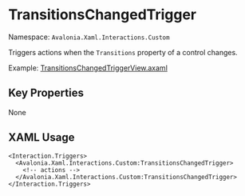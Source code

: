 # TransitionsChangedTrigger

Namespace: `Avalonia.Xaml.Interactions.Custom`

Triggers actions when the `Transitions` property of a control changes.

Example: [TransitionsChangedTriggerView.axaml](samples/BehaviorsTestApplication/Views/Pages/TransitionsChangedTriggerView.axaml)

## Key Properties
None

## XAML Usage
```xaml
<Interaction.Triggers>
  <Avalonia.Xaml.Interactions.Custom:TransitionsChangedTrigger>
    <!-- actions -->
  </Avalonia.Xaml.Interactions.Custom:TransitionsChangedTrigger>
</Interaction.Triggers>
```
